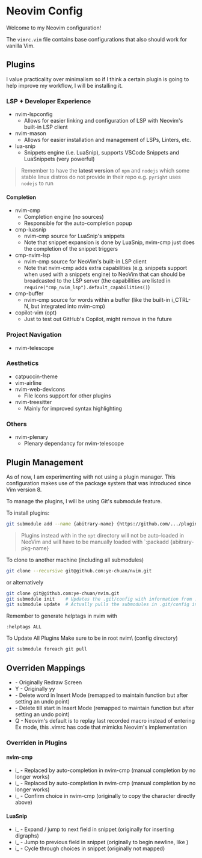# Neovim Config

Welcome to my Neovim configuration!

The `vimrc.vim` file contains base configurations that also should work for vanilla Vim.

## Plugins
I value practicality over minimalism so if I think a
certain plugin is going to help improve my workflow, I will be installing it.

### LSP + Developer Experience
- nvim-lspconfig
    - Allows for easier linking and configuration of LSP with Neovim's built-in LSP client
- nvim-mason
    - Allows for easier installation and management of LSPs, Linters, etc.
- lua-snip
    - Snippets engine (i.e. LuaSnip), supports VSCode Snippets and LuaSnippets (very powerful)

> Remember to have the **latest version** of `npm` and `nodejs` which some stable linux distros do not provide in their repo
> e.g. `pyright` uses `nodejs` to run

#### Completion
- nvim-cmp
    - Completion engine (no sources)
    - Responsible for the auto-completion popup
- cmp-luasnip
    - nvim-cmp source for LuaSnip's snippets
    - Note that snippet expansion is done by LuaSnip, nvim-cmp just does the completion of the snippet triggers
- cmp-nvim-lsp
    - nvim-cmp source for NeoVim's built-in LSP client
    - Note that nvim-cmp adds extra capabilities (e.g. snippets support when used with a snippets engine) to NeoVim
      that can should be broadcasted to the LSP server (the capabilities are listed in `require("cmp_nvim_lsp").default_capabilities()`)
- cmp-buffer
    - nvim-cmp source for words within a buffer (like the built-in i_CTRL-N, but integrated into nvim-cmp)
- copilot-vim (opt)
    - Just to test out GitHub's Copilot, might remove in the future

### Project Navigation
- nvim-telescope

### Aesthetics
- catpuccin-theme
- vim-airline
- nvim-web-devicons
    - File Icons support for other plugins
- nvim-treesitter
    - Mainly for improved syntax highlighting

### Others
- nvim-plenary
    - Plenary dependancy for nvim-telescope


## Plugin Management
As of now, I am experimenting with not using a plugin manager.
This configuration makes use of the package system that was introduced since Vim version 8.

To manage the plugins, I will be using Git's submodule feature.

To install plugins:
```sh
git submodule add --name {abitrary-name} {https://github.com/.../plugin.git} {pack/{abitrary-pkg-name}/{start|opt}/{repo-root-directory}}
```

> Plugins instead with in the `opt` directory will not be auto-loaded in NeoVim and will have to be manually loaded with `:packadd {abitrary-pkg-name}

To clone to another machine (including all submodules)
```sh
git clone --recursive git@github.com:ye-chuan/nvim.git
```

or alternatively
```sh
git clone git@github.com:ye-chuan/nvim.git
git submodule init    # Updates the .git/config with information from .gitmodules, can selectively choose with `git submodule init submodule1 submodule2`
git submodule update  # Actually pulls the submodules in .git/config into local directory
```

Remember to generate helptags in nvim with
```
:helptags ALL
```

To Update All Plugins
Make sure to be in root nvim\ (config directory)
```sh
git submodule foreach git pull
```

## Overriden Mappings
- <C-L> - Originally Redraw Screen
- Y - Originally yy
- <C-W> - Delete word in Insert Mode (remapped to maintain function but after setting an undo point)
- <C-U> - Delete till start in Insert Mode (remapped to maintain function but after setting an undo point)
- Q - Neovim's default is to replay last recorded macro instead of entering Ex mode, this .vimrc has code that mimicks Neovim's implementation

### Overriden in Plugins
#### nvim-cmp
- i_<C-N> - Replaced by auto-completion in nvim-cmp (manual completion by <C-N> no longer works)
- i_<C-P> - Replaced by auto-completion in nvim-cmp (manual completion by <C-P> no longer works)
- i_<C-Y> - Confirm choice in nvim-cmp (originally to copy the character directly above)

#### LuaSnip
- i_<C-K> - Expand / jump to next field in snippet (originally for inserting digraphs)
- i_<C-J> - Jump to previous field in snippet (originally to begin newline, like <CR>)
- i_<C-L> - Cycle through choices in snippet (originally not mapped)
